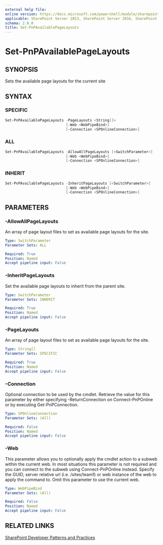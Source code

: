 ```yaml
---
external help file:
online version: https://docs.microsoft.com/powershell/module/sharepoint-pnp/set-pnpavailablepagelayouts
applicable: SharePoint Server 2013, SharePoint Server 2016, SharePoint Server 2019, SharePoint Online
schema: 2.0.0
title: Set-PnPAvailablePageLayouts
---
```


# Set-PnPAvailablePageLayouts

## SYNOPSIS
Sets the available page layouts for the current site

## SYNTAX 

### SPECIFIC
```powershell
Set-PnPAvailablePageLayouts -PageLayouts <String[]>
                            [-Web <WebPipeBind>]
                            [-Connection <SPOnlineConnection>]
```

### ALL
```powershell
Set-PnPAvailablePageLayouts -AllowAllPageLayouts [<SwitchParameter>]
                            [-Web <WebPipeBind>]
                            [-Connection <SPOnlineConnection>]
```

### INHERIT
```powershell
Set-PnPAvailablePageLayouts -InheritPageLayouts [<SwitchParameter>]
                            [-Web <WebPipeBind>]
                            [-Connection <SPOnlineConnection>]
```

## PARAMETERS

### -AllowAllPageLayouts
An array of page layout files to set as available page layouts for the site.

```yaml
Type: SwitchParameter
Parameter Sets: ALL

Required: True
Position: Named
Accept pipeline input: False
```

### -InheritPageLayouts
Set the available page layouts to inherit from the parent site.

```yaml
Type: SwitchParameter
Parameter Sets: INHERIT

Required: True
Position: Named
Accept pipeline input: False
```

### -PageLayouts
An array of page layout files to set as available page layouts for the site.

```yaml
Type: String[]
Parameter Sets: SPECIFIC

Required: True
Position: Named
Accept pipeline input: False
```

### -Connection
Optional connection to be used by the cmdlet. Retrieve the value for this parameter by either specifying -ReturnConnection on Connect-PnPOnline or by executing Get-PnPConnection.

```yaml
Type: SPOnlineConnection
Parameter Sets: (All)

Required: False
Position: Named
Accept pipeline input: False
```

### -Web
This parameter allows you to optionally apply the cmdlet action to a subweb within the current web. In most situations this parameter is not required and you can connect to the subweb using Connect-PnPOnline instead. Specify the GUID, server relative url (i.e. /sites/team1) or web instance of the web to apply the command to. Omit this parameter to use the current web.

```yaml
Type: WebPipeBind
Parameter Sets: (All)

Required: False
Position: Named
Accept pipeline input: False
```

## RELATED LINKS

[SharePoint Developer Patterns and Practices](https://aka.ms/sppnp)